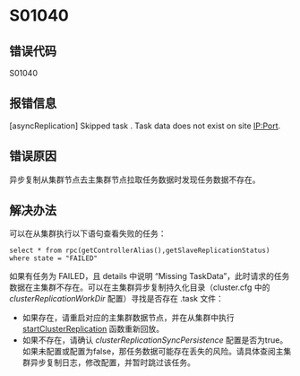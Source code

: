 # S01040

## 错误代码

S01040

## 报错信息

[asyncReplication] Skipped task <tid>. Task data does not exist on site
<IP:Port>.

## 错误原因

异步复制从集群节点去主集群节点拉取任务数据时发现任务数据不存在。

## 解决办法

可以在从集群执行以下语句查看失败的任务：

```
select * from rpc(getControllerAlias(),getSlaveReplicationStatus) where state = "FAILED"
```

如果有任务为 FAILED，且 details 中说明 “Missing
TaskData”，此时请求的任务数据在主集群不存在。可以在主集群异步复制持久化目录（cluster.cfg 中的
*clusterReplicationWorkDir* 配置）寻找是否存在 <masterTid>.task 文件：

* 如果存在，请重启对应的主集群数据节点，并在从集群中执行 [startClusterReplication](../funcs/s/startClusterReplication.md) 函数重新回放。
* 如果不存在，请确认 *clusterReplicationSyncPersistence*
  配置是否为true。如果未配置或配置为false，那任务数据可能存在丢失的风险。请具体查阅主集群异步复制日志，修改配置，并暂时跳过该任务。

